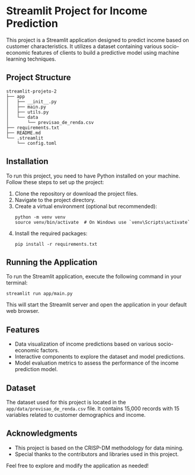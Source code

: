 # Streamlit Project for Income Prediction

This project is a Streamlit application designed to predict income based on customer characteristics. It utilizes a dataset containing various socio-economic features of clients to build a predictive model using machine learning techniques.

## Project Structure

```
streamlit-projeto-2
├── app
│   ├── __init__.py
│   ├── main.py
│   ├── utils.py
│   └── data
│       └── previsao_de_renda.csv
├── requirements.txt
├── README.md
└── .streamlit
    └── config.toml
```

## Installation

To run this project, you need to have Python installed on your machine. Follow these steps to set up the project:

1. Clone the repository or download the project files.
2. Navigate to the project directory.
3. Create a virtual environment (optional but recommended):
   ```
   python -m venv venv
   source venv/bin/activate  # On Windows use `venv\Scripts\activate`
   ```
4. Install the required packages:
   ```
   pip install -r requirements.txt
   ```

## Running the Application

To run the Streamlit application, execute the following command in your terminal:

```
streamlit run app/main.py
```

This will start the Streamlit server and open the application in your default web browser.

## Features

- Data visualization of income predictions based on various socio-economic factors.
- Interactive components to explore the dataset and model predictions.
- Model evaluation metrics to assess the performance of the income prediction model.

## Dataset

The dataset used for this project is located in the `app/data/previsao_de_renda.csv` file. It contains 15,000 records with 15 variables related to customer demographics and income.

## Acknowledgments

- This project is based on the CRISP-DM methodology for data mining.
- Special thanks to the contributors and libraries used in this project.

Feel free to explore and modify the application as needed!